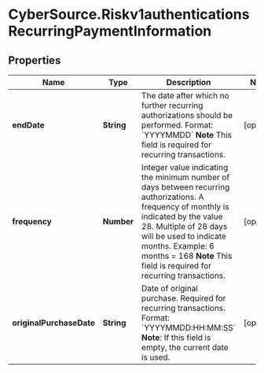 # CyberSource.Riskv1authenticationsRecurringPaymentInformation

## Properties
Name | Type | Description | Notes
------------ | ------------- | ------------- | -------------
**endDate** | **String** | The date after which no further recurring authorizations should be performed. Format: &#x60;YYYYMMDD&#x60; **Note** This field is required for recurring transactions.  | [optional] 
**frequency** | **Number** | Integer value indicating the minimum number of days between recurring authorizations. A frequency of monthly is indicated by the value 28. Multiple of 28 days will be used to indicate months. Example: 6 months &#x3D; 168 **Note** This field is required for recurring transactions.  | [optional] 
**originalPurchaseDate** | **String** | Date of original purchase. Required for recurring transactions. Format: &#x60;YYYYMMDD:HH:MM:SS&#x60; **Note**: If this field is empty, the current date is used.  | [optional] 


